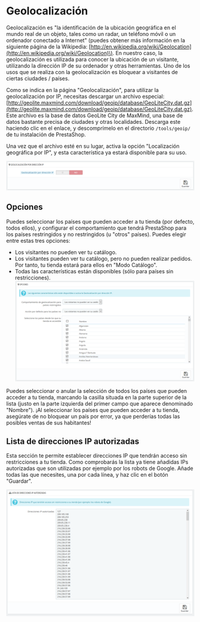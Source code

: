 # Geolocalización

Geolocalización es "la identificación de la ubicación geográfica en el mundo real de un objeto, tales como un radar, un teléfono móvil o un ordenador conectado a Internet" \(puedes obtener más información en la siguiente página de la Wikipedia: [http://en.wikipedia.org/wiki/Geolocation](http://en.wikipedia.org/wiki/Geolocation)\). En nuestro caso, la geolocalización es utilizada para conocer la ubicación de un visitante, utilizando la dirección IP de su ordenador y otras herramientas. Uno de los usos que se realiza con la geolocalización es bloquear a visitantes de ciertas ciudades / países.

Como se indica en la página "Geolocalización", para utilizar la geolocalización por IP, necesitas descargar un archivo especial: [http://geolite.maxmind.com/download/geoip/database/GeoLiteCity.dat.gz](http://geolite.maxmind.com/download/geoip/database/GeoLiteCity.dat.gz). Este archivo es la base de datos GeoLite City de MaxMind, una base de datos bastante precisa de ciudades y otras localidades. Descarga este haciendo clic en el enlace, y descomprímelo en el directorio `/tools/geoip/` de tu instalación de PrestaShop.

Una vez que el archivo esté en su lugar, activa la opción "Localización geográfica por IP", y esta característica ya estará disponible para su uso.

![](../../../../.gitbook/assets/54265341.png)

## Opciones <a id="Geolocalizaci&#xF3;n-Opciones"></a>

Puedes seleccionar los países que pueden acceder a tu tienda \(por defecto, todos ellos\), y configurar el comportamiento que tendrá PrestaShop para los países restringidos y no restringidos \(u "otros" países\). Puedes elegir entre estas tres opciones:

* Los visitantes no pueden ver tu catálogo.
* Los visitantes pueden ver tu catálogo, pero no pueden realizar pedidos. Por tanto, tu tienda estará para ellos en "Modo Catálogo".
* Todas las características están disponibles \(sólo para países sin restricciones\).  ![](../../../../.gitbook/assets/54265344.png)

Puedes seleccionar o anular la selección de todos los países que pueden acceder a tu tienda, marcando la casilla situada en la parte superior de la lista \(justo en la parte izquierda del primer campo que aparece denominado "Nombre"\). ¡Al seleccionar los países que pueden acceder a tu tienda, asegúrate de no bloquear un país por error, ya que perderías todas las posibles ventas de sus habitantes!

## Lista de direcciones IP autorizadas <a id="Geolocalizaci&#xF3;n-ListadedireccionesIPautorizadas"></a>

Esta sección te permite establecer direcciones IP que tendrán acceso sin restricciones a tu tienda. Como comprobarás la lista ya tiene añadidas IPs autorizadas que son utilizadas por ejemplo por los robots de Google. Añade todas las que necesites, una por cada línea, y haz clic en el botón "Guardar".

![](../../../../.gitbook/assets/54265347.png)

